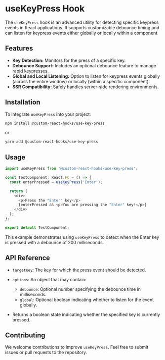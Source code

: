 # useKeyPress Hook

The `useKeyPress` hook is an advanced utility for detecting specific keypress events in React applications. It supports customizable debounce timing and can listen for keypress events either globally or locally within a component.

## Features

- **Key Detection:** Monitors for the press of a specific key.
- **Debounce Support:** Includes an optional debounce feature to manage rapid keypresses.
- **Global and Local Listening:** Option to listen for keypress events globally (across the entire window) or locally (within a specific component).
- **SSR Compatibility:** Safely handles server-side rendering environments.

## Installation

To integrate `useKeyPress` into your project:

```bash
npm install @custom-react-hooks/use-key-press
```

or

```bash
yarn add @custom-react-hooks/use-key-press
```

## Usage

```typescript
import useKeyPress from '@custom-react-hooks/use-key-press';

const TestComponent: React.FC = () => {
  const enterPressed = useKeyPress('Enter');

  return (
    <div>
      <p>Press the "Enter" key</p>
      {enterPressed && <p>You are pressing the "Enter" key!</p>}
    </div>
  );
};

export default TestComponent;
```

This example demonstrates using `useKeyPress` to detect when the Enter key is pressed with a debounce of 200 milliseconds.

## API Reference

- `targetKey`: The key for which the press event should be detected.
- `options`: An object that may contain:
  - `debounce`: Optional number specifying the debounce time in milliseconds.
  - `global`: Optional boolean indicating whether to listen for the event globally.
  
- Returns a boolean state indicating whether the specified key is currently pressed.

## Contributing

We welcome contributions to improve `useKeyPress`. Feel free to submit issues or pull requests to the repository.